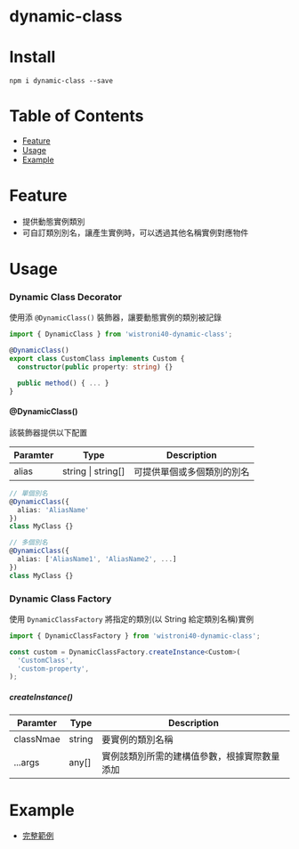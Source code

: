 # dynamic-class

# Install

```
npm i dynamic-class --save
```

# Table of Contents

- [Feature](#feature)
- [Usage](#usage)
- [Example](#example)

# Feature

- 提供動態實例類別
- 可自訂類別別名，讓產生實例時，可以透過其他名稱實例對應物件

# Usage

### Dynamic Class Decorator

使用添 `@DynamicClass()` 裝飾器，讓要動態實例的類別被記錄

```typescript
import { DynamicClass } from 'wistroni40-dynamic-class';

@DynamicClass()
export class CustomClass implements Custom {
  constructor(public property: string) {}

  public method() { ... }
}
```

#### @DynamicClass()

該裝飾器提供以下配置

| Paramter | Type                   | Description                |
| -------- | ---------------------- | -------------------------- |
| alias    | string &#124; string[] | 可提供單個或多個類別的別名 |

```typescript
// 單個別名
@DynamicClass({
  alias: 'AliasName'
})
class MyClass {}

// 多個別名
@DynamicClass({
  alias: ['AliasName1', 'AliasName2', ...]
})
class MyClass {}
```

### Dynamic Class Factory

使用 `DynamicClassFactory` 將指定的類別(以 String 給定類別名稱)實例

```typescript
import { DynamicClassFactory } from 'wistroni40-dynamic-class';

const custom = DynamicClassFactory.createInstance<Custom>(
  'CustomClass',
  'custom-property',
);
```

##### createInstance()

| Paramter  | Type   | Description                                  |
| --------- | ------ | -------------------------------------------- |
| classNmae | string | 要實例的類別名稱                             |
| ...args   | any[]  | 實例該類別所需的建構值參數，根據實際數量添加 |

# Example

- [完整範例](https://github.com/SteveLin100132/wistroni40-dynamic-class/blob/master/examples/index.ts)
